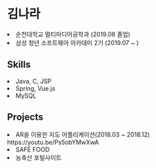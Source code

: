 
<h1> 김나라 </h1>
<li> 순천대학교 멀티미디어공학과 (2019.08 졸업)</li>
<li> 삼성 청년 소프트웨어 아카데미 2기 (2019.07 ~ ) </li>
<h2> Skills </h2>
<li>Java, C, JSP</li>
<li>Spring, Vue.js</li>
<li>MySQL</li>
<h2> Projects </h2>
<li>AR을 이용한 지도 어플리케이션(2018.03 ~ 2018.12)</li>
https://youtu.be/Ps5obYMwXwA
<li>SAFE FOOD</li>
<li>농축산 포털사이트</li>
